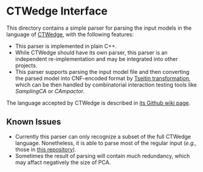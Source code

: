 # CTWedge Interface

This directory contains a simple parser for parsing the input models in the language of [CTWedge](https://github.com/fmselab/ctwedge), with the following features: 
- This parser is implemented in plain C++. 
- While CTWedge should have its own parser, this parser is an independent re-implementation and may be integrated into other projects. 
- This parser supports parsing the input model file and then converting the parsed model into CNF-encoded format by [Tseitin transformation](https://en.wikipedia.org/wiki/Tseytin_transformation), which can be then handled by combinatorial interaction testing tools like *SamplingCA* or *CAmpactor*. 

The language accepted by CTWedge is described in [its Github wiki page](https://github.com/fmselab/ctwedge/wiki/Grammar). 

## Known Issues

- Currently this parser can only recognize a subset of the full CTWedge language. Nonetheless, it is able to parse most of the regular input (*e.g.,* those in [this repository](https://github.com/fmselab/CIT_Benchmark_Generator)). 
- Sometimes the result of parsing will contain much redundancy, which may affact negatively the size of PCA. 
